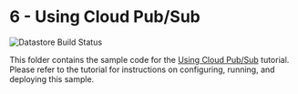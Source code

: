 # 6 - Using Cloud Pub/Sub

![Datastore Build Status][ci-badge-datastore]

[ci-badge-datastore]: https://storage.googleapis.com/nodejs-getting-started-tests-badges/6-datastore.svg

This folder contains the sample code for the [Using Cloud Pub/Sub][step-6]
tutorial. Please refer to the tutorial for instructions on configuring, running,
and deploying this sample.

[step-6]: https://cloud.google.com/nodejs/getting-started/using-pub-sub